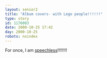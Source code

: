```yaml
---
layout: senior2
title: "Album covers- with Lego people!!!!!!"
type: story
id: 1176003
date: 2000-10-25 17:42
day: 2000-10-25
robots: noindex
---
```

For once, I am <a href="http://www.geocities.co.jp/Hollywood/9060/musice.html">speechless</a>!!!!!!!!
